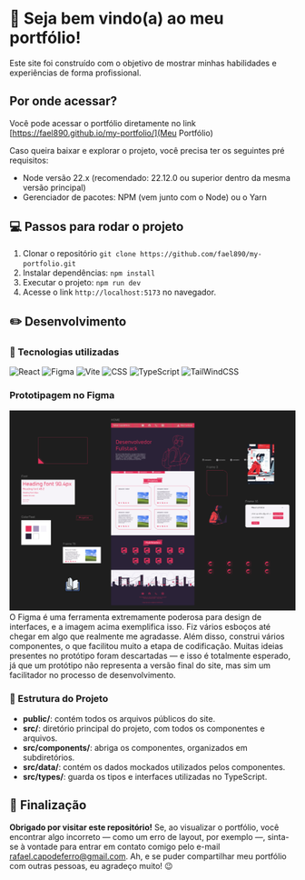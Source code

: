 # 📖 Seja bem vindo(a) ao meu portfólio!
Este site foi construído com o objetivo de mostrar minhas habilidades e experiências de forma profissional.

## Por onde acessar?
Você pode acessar o portfólio diretamente no link [https://fael890.github.io/my-portfolio/](Meu Portfólio)

Caso queira baixar e explorar o projeto, você precisa ter os seguintes pré requisitos:
- Node versão 22.x (recomendado: 22.12.0 ou superior dentro da mesma versão principal)
- Gerenciador de pacotes: NPM (vem junto com o Node) ou o Yarn

## 💻 Passos para rodar o projeto
1. Clonar o repositório
  `git clone https://github.com/fael890/my-portfolio.git`
2. Instalar dependências:
   `npm install`
3. Executar o projeto:
   `npm run dev`
4. Acesse o link `http://localhost:5173` no navegador.

## :pencil2: Desenvolvimento
### :book: Tecnologias utilizadas
![React](https://img.shields.io/badge/-ReactJs-61DAFB?style=for-the-badge&logo=react&logoColor=white) ![Figma](https://img.shields.io/badge/-figma-F24E1E?style=for-the-badge&logo=figma&logoColor=white) ![Vite](https://img.shields.io/badge/-vite-646CFF?style=for-the-badge&logo=vite&logoColor=white) ![CSS](https://img.shields.io/badge/-CSS-663399?style=for-the-badge&logo=css&logoColor=white) ![TypeScript](https://img.shields.io/badge/-TypeScript-3178C6?style=for-the-badge&logo=typescript&logoColor=white) ![TailWindCSS](https://img.shields.io/badge/-tailwindcss-06B6D4?style=for-the-badge&logo=tailwindcss&logoColor=white)

### Prototipagem no Figma
![alt text](image.png)
O Figma é uma ferramenta extremamente poderosa para design de interfaces, e a imagem acima exemplifica isso. Fiz vários esboços até chegar em algo que realmente me agradasse. Além disso, construi vários componentes, o que facilitou muito a etapa de codificação. Muitas ideias presentes no protótipo foram descartadas — e isso é totalmente esperado, já que um protótipo não representa a versão final do site, mas sim um facilitador no processo de desenvolvimento.

### :file_folder: Estrutura do Projeto
- **public/**: contém todos os arquivos públicos do site.
- **src/**: diretório principal do projeto, com todos os componentes e arquivos.
- **src/components/**: abriga os componentes, organizados em subdiretórios.
- **src/data/**: contém os dados mockados utilizados pelos componentes.
- **src/types/**: guarda os tipos e interfaces utilizadas no TypeScript.

## :rocket: Finalização
**Obrigado por visitar este repositório!**
Se, ao visualizar o portfólio, você encontrar algo incorreto — como um erro de layout, por exemplo —, sinta-se à vontade para entrar em contato comigo pelo e-mail rafael.capodeferro@gmail.com.
Ah, e se puder compartilhar meu portfólio com outras pessoas, eu agradeço muito! 😉